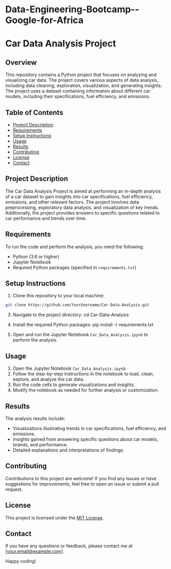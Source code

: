 # Data-Engineering-Bootcamp--Google-for-Africa

# Car Data Analysis Project

## Overview

This repository contains a Python project that focuses on analyzing and visualizing car data. The project covers various aspects of data analysis, including data cleaning, exploration, visualization, and generating insights. The project uses a dataset containing information about different car models, including their specifications, fuel efficiency, and emissions.

## Table of Contents

- [Project Description](#project-description)
- [Requirements](#requirements)
- [Setup Instructions](#setup-instructions)
- [Usage](#usage)
- [Results](#results)
- [Contributing](#contributing)
- [License](#license)
- [Contact](#contact)

## Project Description

The Car Data Analysis Project is aimed at performing an in-depth analysis of a car dataset to gain insights into car specifications, fuel efficiency, emissions, and other relevant factors. The project involves data preprocessing, exploratory data analysis, and visualization of key trends. Additionally, the project provides answers to specific questions related to car performance and trends over time.

## Requirements

To run the code and perform the analysis, you need the following:
- Python (3.6 or higher)
- Jupyter Notebook
- Required Python packages (specified in `requirements.txt`)

## Setup Instructions

1. Clone this repository to your local machine:

 
```bash
git clone https://github.com/YourUsername/Car-Data-Analysis.git
```


3. Navigate to the project directory:
cd Car-Data-Analysis

4. Install the required Python packages:
pip install -r requirements.txt

5. Open and run the Jupyter Notebook `Car_Data_Analysis.ipynb` to perform the analysis.

## Usage

1. Open the Jupyter Notebook `Car_Data_Analysis.ipynb`.
2. Follow the step-by-step instructions in the notebook to load, clean, explore, and analyze the car data.
3. Run the code cells to generate visualizations and insights.
4. Modify the notebook as needed for further analysis or customization.

## Results

The analysis results include:
- Visualizations illustrating trends in car specifications, fuel efficiency, and emissions.
- Insights gained from answering specific questions about car models, brands, and performance.
- Detailed explanations and interpretations of findings.

## Contributing

Contributions to this project are welcome! If you find any issues or have suggestions for improvements, feel free to open an issue or submit a pull request.

## License

This project is licensed under the [MIT License](LICENSE).

## Contact

If you have any questions or feedback, please contact me at [your.email@example.com].

Happy coding!

